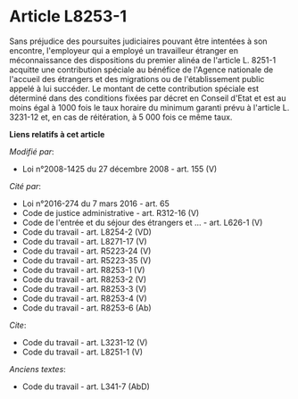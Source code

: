 # Article L8253-1

Sans préjudice des poursuites judiciaires pouvant être intentées à son encontre, l'employeur qui a employé un travailleur
étranger en méconnaissance des dispositions du premier alinéa de l'article L. 8251-1 acquitte une contribution spéciale au
bénéfice de l'Agence nationale de l'accueil des étrangers et des migrations ou de l'établissement public appelé à lui
succéder. Le montant de cette contribution spéciale est déterminé dans des conditions fixées par décret en Conseil d'Etat et
est au moins égal à 1000 fois le taux horaire du minimum garanti prévu à l'article L. 3231-12 et, en cas de réitération, à 5
000 fois ce même taux.

**Liens relatifs à cet article**

_Modifié par_:

  - Loi n°2008-1425 du 27 décembre 2008 - art. 155 (V)

_Cité par_:

  - Loi n°2016-274 du 7 mars 2016 - art. 65
  - Code de justice administrative - art. R312-16 (V)
  - Code de l'entrée et du séjour des étrangers et ... - art. L626-1 (V)
  - Code du travail - art. L8254-2 (VD)
  - Code du travail - art. L8271-17 (V)
  - Code du travail - art. R5223-24 (V)
  - Code du travail - art. R5223-35 (V)
  - Code du travail - art. R8253-1 (V)
  - Code du travail - art. R8253-2 (V)
  - Code du travail - art. R8253-3 (V)
  - Code du travail - art. R8253-4 (V)
  - Code du travail - art. R8253-6 (Ab)

_Cite_:

  - Code du travail - art. L3231-12 (V)
  - Code du travail - art. L8251-1 (V)

_Anciens textes_:

  - Code du travail - art. L341-7 (AbD)

